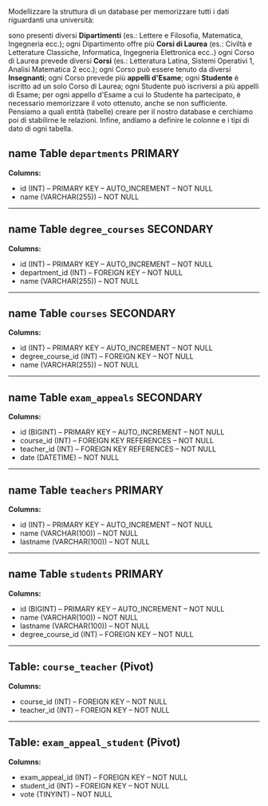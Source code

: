 Modellizzare la struttura di un database per memorizzare tutti i dati riguardanti una università:

  sono presenti diversi **Dipartimenti** (es.: Lettere e Filosofia, Matematica, Ingegneria ecc.);
  ogni Dipartimento offre più **Corsi di Laurea** (es.: Civiltà e Letterature Classiche, Informatica, Ingegneria Elettronica ecc..)
  ogni Corso di Laurea prevede diversi **Corsi** (es.: Letteratura Latina, Sistemi Operativi 1, Analisi Matematica 2 ecc.);
  ogni Corso può essere tenuto da diversi **Insegnanti**;
  ogni Corso prevede più **appelli d'Esame**;
  ogni **Studente** è iscritto ad un solo Corso di Laurea;
  ogni Studente può iscriversi a più appelli di Esame;
  per ogni appello d'Esame a cui lo Studente ha partecipato, è necessario memorizzare il voto ottenuto, anche se non sufficiente.
  Pensiamo a quali entità (tabelle) creare per il nostro database e cerchiamo poi di stabilirne le relazioni. Infine, andiamo a definire le colonne e i tipi di dato di ogni tabella.


## name Table `departments`  PRIMARY

**Columns:**
- id (INT) – PRIMARY KEY – AUTO_INCREMENT – NOT NULL
- name (VARCHAR(255)) – NOT NULL

---

## name Table `degree_courses`  SECONDARY
**Columns:**
- id (INT) – PRIMARY KEY – AUTO_INCREMENT – NOT NULL
- department_id (INT) – FOREIGN KEY – NOT NULL
- name (VARCHAR(255)) – NOT NULL


---

## name Table `courses`  SECONDARY
**Columns:**
- id (INT) – PRIMARY KEY – AUTO_INCREMENT – NOT NULL
- degree_course_id (INT) – FOREIGN KEY  – NOT NULL
- name (VARCHAR(255)) – NOT NULL

---

## name Table `exam_appeals`  SECONDARY
**Columns:**
- id (BIGINT) – PRIMARY KEY – AUTO_INCREMENT – NOT NULL
- course_id (INT) – FOREIGN KEY REFERENCES  – NOT NULL
- teacher_id (INT) – FOREIGN KEY REFERENCES  – NOT NULL
- date (DATETIME) – NOT NULL



---

## name Table `teachers`  PRIMARY
**Columns:**
- id (INT) – PRIMARY KEY – AUTO_INCREMENT – NOT NULL
- name (VARCHAR(100)) – NOT NULL
- lastname (VARCHAR(100)) – NOT NULL



---

## name Table `students` PRIMARY
**Columns:**
- id (BIGINT) – PRIMARY KEY – AUTO_INCREMENT – NOT NULL
- name (VARCHAR(100)) – NOT NULL
- lastname (VARCHAR(100)) – NOT NULL
- degree_course_id (INT) – FOREIGN KEY – NOT NULL


---



## Table: `course_teacher` (Pivot)

**Columns:**
- course_id (INT) – FOREIGN KEY – NOT NULL
- teacher_id (INT) – FOREIGN KEY – NOT NULL


---

## Table: `exam_appeal_student` (Pivot)

**Columns:**
- exam_appeal_id (INT) – FOREIGN KEY – NOT NULL
- student_id (INT) – FOREIGN KEY – NOT NULL
- vote (TINYINT) – NOT NULL





